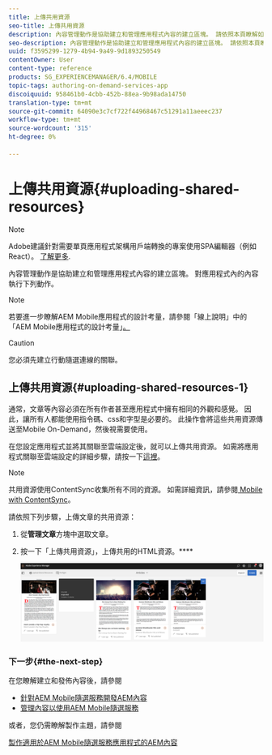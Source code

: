 ```yaml
---
title: 上傳共用資源
seo-title: 上傳共用資源
description: 內容管理動作是協助建立和管理應用程式內容的建立區塊。 請依照本頁瞭解如何上傳共用資源。
seo-description: 內容管理動作是協助建立和管理應用程式內容的建立區塊。 請依照本頁瞭解如何上傳共用資源。
uuid: f3595299-1279-4b94-9a49-9d1893250549
contentOwner: User
content-type: reference
products: SG_EXPERIENCEMANAGER/6.4/MOBILE
topic-tags: authoring-on-demand-services-app
discoiquuid: 958461b0-4cbb-452b-88ea-9b98ada14750
translation-type: tm+mt
source-git-commit: 64090e3c7cf722f44968467c51291a11aeeec237
workflow-type: tm+mt
source-wordcount: '315'
ht-degree: 0%

---
```



# 上傳共用資源{#uploading-shared-resources}

>[!NOTE]
>
>Adobe建議針對需要單頁應用程式架構用戶端轉換的專案使用SPA編輯器（例如React）。 [了解更多](/help/sites-developing/spa-overview.md).

內容管理動作是協助建立和管理應用程式內容的建立區塊。 對應用程式內的內容執行下列動作。

>[!NOTE]
>
>若要進一步瞭解AEM Mobile應用程式的設計考量，請參閱「線上說明」中的「AEM Mobile應用程式的設計考量」[。](https://helpx.adobe.com/digital-publishing-solution/help/design-app.html)

>[!CAUTION]
>
>您必須先建立行動隨選連線的關聯。

## 上傳共用資源{#uploading-shared-resources-1}

通常，文章等內容必須在所有作者甚至應用程式中擁有相同的外觀和感覺。 因此，讓所有人都能使用指令碼、css和字型是必要的。 此操作會將這些共用資源傳送至Mobile On-Demand，然後視需要使用。

在您設定應用程式並將其關聯至雲端設定後，就可以上傳共用資源。 如需將應用程式關聯至雲端設定的詳細步驟，請按一下[這裡](/help/mobile/mobile-apps-ondemand-application-create-configure-action.md)。

>[!NOTE]
>
>共用資源使用ContentSync收集所有不同的資源。 如需詳細資訊，請參閱[ Mobile with ContentSync](/help/mobile/mobile-ondemand-contentsync.md)。

請依照下列步驟，上傳文章的共用資源：

1. 從&#x200B;**管理文章**&#x200B;方塊中選取文章。
1. 按一下「上傳共用資源」，上傳共用的HTML資源。****

   ![chlimage_1-135](assets/chlimage_1-133.png)

### 下一步{#the-next-step}

在您瞭解建立和發佈內容後，請參閱

* [針對AEM Mobile隨選服務開發AEM內容](/help/mobile/aem-mobile-on-demand.md)
* [管理內容以使用AEM Mobile隨選服務](/help/mobile/aem-mobile.md)

或者，您仍需瞭解製作主題，請參閱

[製作適用於AEM Mobile隨選服務應用程式的AEM內容](/help/mobile/mobile-apps-ondemand.md)
